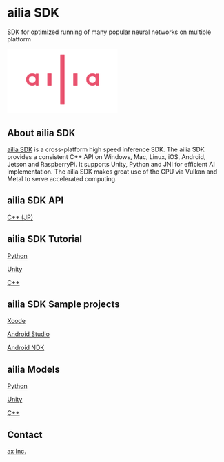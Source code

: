 # ailia SDK

SDK for optimized running of many popular neural networks on multiple platform

<img src="ailia_logo.png" width=256px>

## About ailia SDK

[ailia SDK](https://ailia.jp/en/) is a cross-platform high speed inference SDK. The ailia SDK provides a consistent C++ API on Windows, Mac, Linux, iOS, Android, Jetson and RaspberryPi. It supports Unity, Python and JNI for efficient AI implementation. The ailia SDK makes great use of the GPU via Vulkan and Metal to serve accelerated computing.

## ailia SDK API

[C++ (JP)](https://axinc-ai.github.io/ailia-sdk/api/cpp/jp/)

## ailia SDK Tutorial

[Python](https://medium.com/axinc-ai/ailia-sdk-tutorial-python-ea29ae990cf6)

[Unity](https://medium.com/axinc-ai/ailia-sdk-tutorial-unity-54f2a8155b8f)

[C++](https://medium.com/axinc-ai/ailia-sdk-tutorial-c-75e59bbefffe)

## ailia SDK Sample projects

[Xcode](https://github.com/axinc-ai/ailia-xcode)

[Android Studio](https://github.com/axinc-ai/ailia-android-studio)

[Android NDK](https://github.com/axinc-ai/ailia-android-ndk)

## ailia Models

[Python](https://github.com/axinc-ai/ailia-models)

[Unity](https://github.com/axinc-ai/ailia-models-unity)

[C++](https://github.com/axinc-ai/ailia-models-cpp)

## Contact

[ax Inc.](https://axinc.jp/en/)

